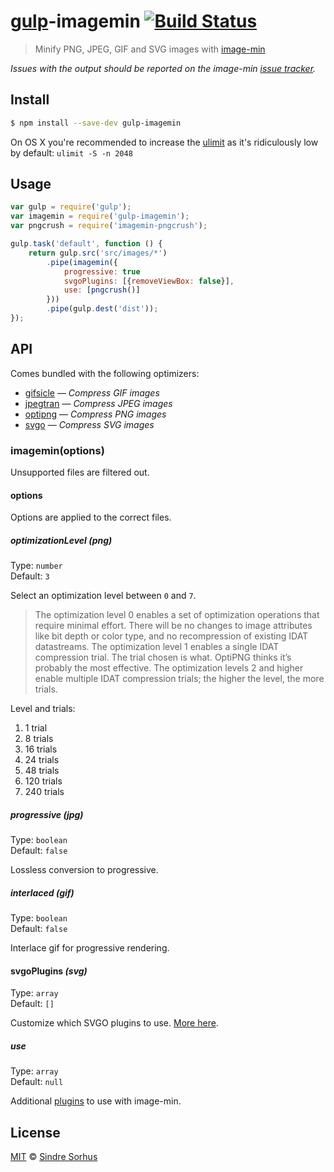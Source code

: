 # [gulp](http://gulpjs.com)-imagemin [![Build Status](https://travis-ci.org/sindresorhus/gulp-imagemin.svg?branch=master)](https://travis-ci.org/sindresorhus/gulp-imagemin)

> Minify PNG, JPEG, GIF and SVG images with [image-min](https://github.com/kevva/image-min)

*Issues with the output should be reported on the image-min [issue tracker](https://github.com/kevva/image-min/issues).*


## Install

```bash
$ npm install --save-dev gulp-imagemin
```

On OS X you're recommended to increase the [ulimit](http://superuser.com/a/443168/6877) as it's ridiculously low by default: `ulimit -S -n 2048`


## Usage

```js
var gulp = require('gulp');
var imagemin = require('gulp-imagemin');
var pngcrush = require('imagemin-pngcrush');

gulp.task('default', function () {
	return gulp.src('src/images/*')
		.pipe(imagemin({
			progressive: true
			svgoPlugins: [{removeViewBox: false}],
			use: [pngcrush()]
		}))
		.pipe(gulp.dest('dist'));
});
```


## API

Comes bundled with the following optimizers:

- [gifsicle](https://github.com/kevva/imagemin-gifsicle) — *Compress GIF images*
- [jpegtran](https://github.com/kevva/imagemin-jpegtran) — *Compress JPEG images*
- [optipng](https://github.com/kevva/imagemin-optipng) — *Compress PNG images*
- [svgo](https://github.com/kevva/imagemin-svgo) — *Compress SVG images*

### imagemin(options)

Unsupported files are filtered out.

#### options

Options are applied to the correct files.

##### optimizationLevel *(png)*

Type: `number`  
Default: `3`

Select an optimization level between `0` and `7`.

> The optimization level 0 enables a set of optimization operations that require minimal effort. There will be no changes to image attributes like bit depth or color type, and no recompression of existing IDAT datastreams. The optimization level 1 enables a single IDAT compression trial. The trial chosen is what. OptiPNG thinks it’s probably the most effective. The optimization levels 2 and higher enable multiple IDAT compression trials; the higher the level, the more trials.

Level and trials:

1. 1 trial
2. 8 trials
3. 16 trials
4. 24 trials
5. 48 trials
6. 120 trials
7. 240 trials


##### progressive *(jpg)*

Type: `boolean`  
Default: `false`

Lossless conversion to progressive.


##### interlaced *(gif)*

Type: `boolean`  
Default: `false`

Interlace gif for progressive rendering.

#### svgoPlugins *(svg)*

Type: `array`  
Default: `[]`

Customize which SVGO plugins to use. [More here](https://github.com/sindresorhus/grunt-svgmin#available-optionsplugins).

##### use

Type: `array`  
Default: `null`

Additional [plugins](https://npmjs.org/keyword/imageminplugin) to use with image-min.


## License

[MIT](http://opensource.org/licenses/MIT) © [Sindre Sorhus](http://sindresorhus.com)
